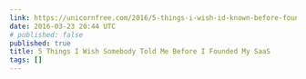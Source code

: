 ```yaml
---
link: https://unicornfree.com/2016/5-things-i-wish-id-known-before-founding-saas
date: 2016-03-23 20:44 UTC
# published: false
published: true
title: 5 Things I Wish Somebody Told Me Before I Founded My SaaS
tags: []
---
```



